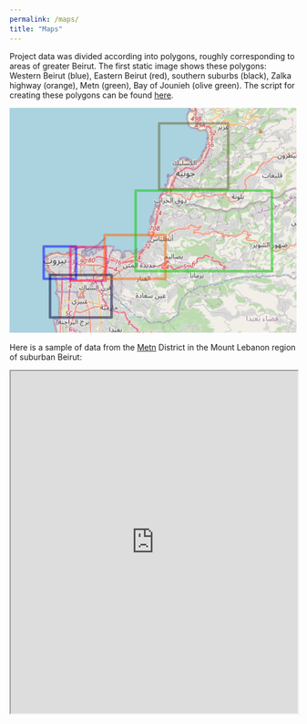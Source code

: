 ```yaml
---
permalink: /maps/
title: "Maps"
---
```


Project data was divided according into polygons, roughly corresponding to areas of greater Beirut. The first static image shows these polygons: Western Beirut (blue), Eastern Beirut (red), southern suburbs (black), Zalka highway (orange), Metn (green), Bay of Jounieh (olive green). The script for creating these polygons can be found [here](https://github.com/LLBeirut/llbeirut.github.io/blob/master/assets/scripts/LLB_polygons.R).  

<center><img src="https://github.com/LLBeirut/llbeirut.github.io/blob/master/assets/images/LLB_datapolygons.png"></center>

Here is a sample of data from the [Metn](https://en.wikipedia.org/wiki/Matn_District) District in the Mount Lebanon region of suburban Beirut: 

<iframe src="https://llbeirut.github.io/assets/webapps/Metn/#13/33.9221/35.6341" width="100%" height="600"></iframe>

